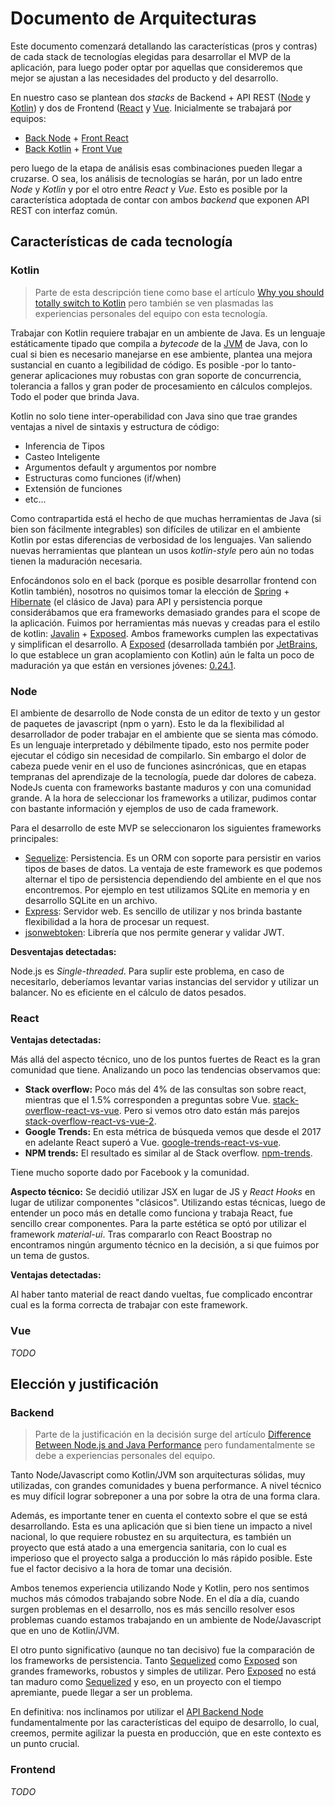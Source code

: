 # Documento de Arquitecturas

Este documento comenzará detallando las características (pros y contras) de cada
stack de tecnologías elegidas para desarrollar el MVP de la aplicación,
para luego poder optar por aquellas que consideremos que mejor se ajustan
a las necesidades del producto y del desarrollo.

En nuestro caso se plantean dos _stacks_ de Backend + API REST ([Node][repo-node] y [Kotlin][repo-kotlin])
y dos de Frontend ([React][repo-react] y [Vue][repo-vue].
Inicialmente se trabajará por equipos:

* [Back Node][repo-node] + [Front React][repo-react]
* [Back Kotlin][repo-kotlin] + [Front Vue][repo-vue]

pero luego de la etapa de análisis esas combinaciones pueden llegar a cruzarse.
O sea, los análisis de tecnologías se harán, por un lado entre _Node_ y _Kotlin_
y por el otro entre _React_ y _Vue_. Esto es posible por la característica adoptada
de contar con ambos _backend_ que exponen API REST con interfaz común.

## Características de cada tecnología

### Kotlin

> Parte de esta descripción tiene como base el artículo
> [Why you should totally switch to Kotlin] pero también se ven plasmadas
> las experiencias personales del equipo con esta tecnología.

Trabajar con Kotlin requiere trabajar en un ambiente de Java. Es un lenguaje
estáticamente tipado que compila a _bytecode_ de la [JVM] de Java, con lo cual
si bien es necesario manejarse en ese ambiente, plantea una mejora sustancial
en cuanto a legibilidad de código. Es posible -por lo tanto- generar aplicaciones
muy robustas con gran soporte de concurrencia, tolerancia a fallos y gran poder
de procesamiento en cálculos complejos. Todo el poder que brinda Java.

Kotlin no solo tiene inter-operabilidad con Java sino que trae grandes ventajas
a nivel de sintaxis y estructura de código:

* Inferencia de Tipos
* Casteo Inteligente
* Argumentos default y argumentos por nombre
* Estructuras como funciones (if/when)
* Extensión de funciones
* etc...

Como contrapartida está el hecho de que muchas herramientas de Java (si bien
son fácilmente integrables) son difíciles de utilizar en el ambiente Kotlin
por estas diferencias de verbosidad de los lenguajes. Van saliendo nuevas herramientas
que plantean un usos _kotlin-style_ pero aún no todas tienen la maduración necesaria.

Enfocándonos solo en el back (porque es posible desarrollar frontend con Kotlin también),
nosotros no quisimos tomar la elección de [Spring] + [Hibernate] (el clásico de Java)
para API y persistencia porque considerábamos que era frameworks demasiado grandes
para el scope de la aplicación.
Fuimos por herramientas más nuevas y creadas para el estilo de kotlin: [Javalin] + [Exposed].
Ambos frameworks cumplen las expectativas y simplifican el desarrollo. A [Exposed]
(desarrollada también por [JetBrains], lo que establece un gran acoplamiento con Kotlin)
aún le falta un poco de maduración ya que están en versiones jóvenes: [0.24.1][exposed-version].

### Node

El ambiente de desarrollo de Node consta de un editor de texto y un gestor de paquetes de javascript (npm o yarn). Esto le da la flexibilidad al desarrollador de poder trabajar en el ambiente que se sienta mas cómodo.
Es un lenguaje interpretado y débilmente tipado, esto nos permite poder ejecutar el código sin necesidad de compilarlo. Sin embargo el dolor de cabeza puede venir en el uso de funciones asincrónicas, que en etapas tempranas del aprendizaje de la tecnología, puede dar dolores de cabeza.
NodeJs cuenta con frameworks bastante maduros y con una comunidad grande. A la hora de seleccionar los frameworks a utilizar, pudimos contar con bastante información y ejemplos de uso de cada framework.

Para el desarrollo de este MVP se seleccionaron los siguientes frameworks principales:

* [Sequelize]: Persistencia. Es un ORM con soporte para persistir en varios tipos de bases de datos. La ventaja de este framework es que podemos alternar el tipo de persistencia dependiendo del ambiente en el que nos encontremos. Por ejemplo en test utilizamos SQLite en memoria y en desarrollo SQLite en un archivo.
* [Express]: Servidor web. Es sencillo de utilizar y nos brinda bastante flexibilidad a la hora de procesar un request.
* [jsonwebtoken]: Librería que nos permite generar y validar JWT.

**Desventajas detectadas:**

Node.js es _Single-threaded_. Para suplir este problema, en caso de necesitarlo, deberíamos levantar varias instancias del servidor y utilizar un balancer.
No es eficiente en el cálculo de datos pesados.

### React

**Ventajas detectadas:**

Más allá del aspecto técnico, uno de los puntos fuertes de React es la gran comunidad que tiene. Analizando un poco las tendencias observamos que:

* **Stack overflow:** Poco más del 4% de las consultas son sobre react, mientras que el 1.5% corresponden a preguntas sobre Vue. [stack-overflow-react-vs-vue]. Pero si vemos otro dato están más parejos [stack-overflow-react-vs-vue-2].
* **Google Trends:** En esta métrica de búsqueda vemos que desde el 2017 en adelante React superó a Vue. [google-trends-react-vs-vue].
* **NPM trends:** El resultado es similar al de Stack overflow. [npm-trends].

Tiene mucho soporte dado por Facebook y la comunidad.

**Aspecto técnico:** Se decidió utilizar JSX en lugar de JS y _React Hooks_ en lugar de utilizar componentes "clásicos". Utilizando estas técnicas, luego de entender un poco más en detalle como funciona y trabaja React, fue sencillo crear componentes.
Para la parte estética se optó por utilizar el framework _material-ui_. Tras compararlo con React Boostrap no encontramos ningún argumento técnico en la decisión, a si que fuimos por un tema de gustos.

**Ventajas detectadas:**

Al haber tanto material de react dando vueltas, fue complicado encontrar cual es la forma correcta de trabajar con este framework.

### Vue

_TODO_

## Elección y justificación

### Backend

> Parte de la justificación en la decisión surge del artículo
> [Difference Between Node.js and Java Performance]
> pero fundamentalmente se debe a experiencias personales del equipo.

Tanto Node/Javascript como Kotlin/JVM son arquitecturas sólidas, muy utilizadas,
con grandes comunidades y buena performance. A nivel técnico es muy difícil
lograr sobreponer a una por sobre la otra de una forma clara.

Además, es importante tener en cuenta el contexto sobre el que se está desarrollando.
Esta es una aplicación que si bien tiene un impacto a nivel nacional, lo que
requiere robustez en su arquitectura, es también un proyecto que está atado
a una emergencia sanitaria, con lo cual es imperioso que el proyecto
salga a producción lo más rápido posible. Este fue el factor decisivo
a la hora de tomar una decisión.

Ambos tenemos experiencia utilizando Node y Kotlin, pero nos
sentimos muchos más cómodos trabajando sobre Node. En el día a día, cuando
surgen problemas en el desarrollo, nos es más sencillo resolver esos problemas
cuando estamos trabajando en un ambiente de Node/Javascript que en uno de Kotlin/JVM.

El otro punto significativo (aunque no tan decisivo) fue la comparación de los
frameworks de persistencia. Tanto [Sequelized] como [Exposed] son grandes frameworks,
robustos y simples de utilizar. Pero [Exposed] no está tan maduro como [Sequelized]
y eso, en un proyecto con el tiempo apremiante, puede llegar a ser un problema.

En definitiva: nos inclinamos por utilizar el [API Backend Node][repo-node]
fundamentalmente por las características del equipo de desarrollo,
lo cual, creemos, permite agilizar la puesta en producción,
que en este contexto es un punto crucial.

### Frontend

_TODO_

[repo-node]: <https://github.com/unq-arqsoft-difi/covid-back-node>
[repo-kotlin]: <https://github.com/unq-arqsoft-difi/covid-back-kotlin>
[repo-react]: <https://github.com/unq-arqsoft-difi/covid-front-react>
[repo-vue]: <https://github.com/unq-arqsoft-difi/covid-front-vue>
[JVM]: <https://en.wikipedia.org/wiki/Java_virtual_machine>
[Spring]: <https://spring.io/>
[Hibernate]: <https://hibernate.org/>
[Javalin]: <https://javalin.io/>
[Exposed]: <https://github.com/JetBrains/Exposed>
[Sequelized]: <https://github.com/sequelize/sequelize/>
[JetBrains]: <https://www.jetbrains.com/>
[exposed-version]: <https://bintray.com/kotlin/exposed/exposed-core/0.24.1>
[Why you should totally switch to Kotlin]: <https://medium.com/@magnus.chatt/why-you-should-totally-switch-to-kotlin-c7bbde9e10d5>
[Difference Between Node.js and Java Performance]: <https://www.educba.com/node-js-vs-java-performance/>
[Sequelize]: <https://sequelize.org/>
[Express]: <https://expressjs.com/>
[jsonwebtoken]: <https://www.npmjs.com/package/jsonwebtoken>
[stack-overflow-react-vs-vue]: <https://insights.stackoverflow.com/trends?tags=vue.js%2Cvuejs2%2Creactjs%2Cangular>
[stack-overflow-react-vs-vue-2]: <https://insights.stackoverflow.com/survey/2019#technology-_-most-loved-dreaded-and-wanted-web-frameworks>
[google-trends-react-vs-vue]: <https://trends.google.com/trends/explore?cat=31&date=2015-01-01%202020-05-24&q=Vue%20%2B%20Vue.js%20%2B%20vue,React,Angular>
[npm-trends]: <https://www.npmtrends.com/react-vs-vue-vs-@angular/core?ref=hackernoon.com>
